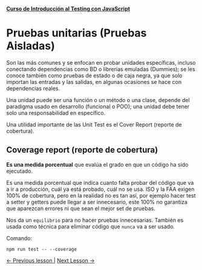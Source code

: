 **[Curso de Introducción al Testing con JavaScript](./../README.md)**

# Pruebas unitarias (Pruebas Aisladas)
Son las más comunes y se enfocan en probar unidades específicas, incluso conectando dependencias como BD o librerías emuladas (Dummies); se les conoce también como pruebas de estado o de caja negra, ya que solo importan las entradas y las salidas, en algunas ocasiones se hace con dependencias reales.

Una unidad puede ser una función o un método o una clase, depende del paradigma usado en desarrollo (funcional o POO); una unidad debe tener solo una responsabilidad en específico.

Una utilidad importante de las Unit Test es el Cover Report (reporte de cobertura).

## Coverage report (reporte de cobertura)
**Es una medida porcentual** que evalúa el grado en que un código ha sido ejecutado.

Es una medida porcentual que indica cuanto falta probar del código que va a ir a producción, cuál ya está probado, cuál no se usa. ISO y la FAA exigen 100% de cobertura, pero en la realidad no es tan así, por ejemplo hacer test a setter y getters puede llegar a ser innecesario, este 100% no garantiza que aparezcan errores ni que sean el mejor set de pruebas.

Nos da un `equilibrio` para no hacer pruebas innecesarias.
También es usada como técnica para eliminar código que `nunca` va a ser usado.

Comando:
```
npm run test -- --coverage
```
[<- Previous lesson |](./1-7-methodologies.md)
[Next Lesson ->](./2-2-api-project.md)
